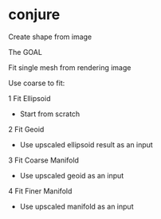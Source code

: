 # conjure
Create shape from image


The GOAL

Fit single mesh from rendering image

Use coarse to fit:

1 Fit Ellipsoid
  -  Start from scratch

2 Fit Geoid
  - Use upscaled ellipsoid result as an input

3 Fit Coarse Manifold
  - Use upscaled geoid as an input
  
4 Fit Finer Manifold
  - Use upscaled manifold as an input